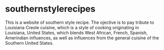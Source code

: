 # southernstylerecipes
This is a website of southern style recipe.
The ojective is to pay tribute to Louisiana Creole cuisine, which is a style of cooking originating in Louisiana, United States, which blends West African, French, Spanish, Amerindian influences, as well as influences from the general cuisine of the Southern United States. 
